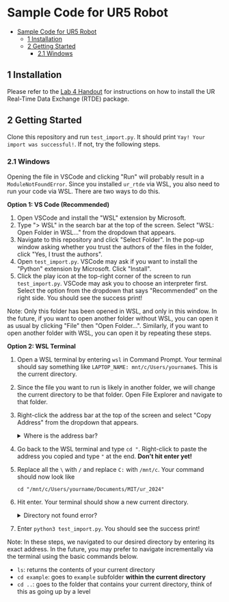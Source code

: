 # Sample Code for UR5 Robot 
- [Sample Code for UR5 Robot](#sample-code-for-ur5-robot)
  - [1 Installation](#1-installation)
  - [2 Getting Started](#2-getting-started)
    - [2.1 Windows](#21-windows)

## 1 Installation 

Please refer to the [Lab 4 Handout](https://github.com/mit212/lab4_2024?tab=readme-ov-file#02-ur5-rtde) for instructions on how to install the UR Real-Time Data Exchange (RTDE) package. 

## 2 Getting Started

Clone this repository and run `test_import.py`. It should print `Yay! Your import was successful!`. If not, try the following steps. 

### 2.1 Windows

Opening the file in VSCode and clicking "Run" will probably result in a `ModuleNotFoundError`. Since you installed `ur_rtde` via WSL, you also need to run your code via WSL. There are two ways to do this.

**Option 1: VS Code (Recommended)**

1. Open VSCode and install the "WSL" extension by Microsoft.
2. Type "> WSL" in the search bar at the top of the screen. Select "WSL: Open Folder in WSL..." from the dropdown that appears.
3. Navigate to this repository and click "Select Folder". In the pop-up window asking whether you trust the authors of the files in the folder, click "Yes, I trust the authors".
4. Open `test_import.py`. VSCode may ask if you want to install the "Python" extension by Microsoft. Click "Install".
5. Click the play icon at the top-right corner of the screen to run `test_import.py`. VSCode may ask you to choose an interpreter first. Select the option from the dropdown that says "Recommended" on the right side. You should see the success print! 

Note: Only this folder has been opened in WSL, and only in this window. In the future, if you want to open another folder without WSL, you can open it as usual by clicking "File" then "Open Folder...". Similarly, if you want to open another folder with WSL, you can open it by repeating these steps.

**Option 2: WSL Terminal**

1. Open a WSL terminal by entering `wsl` in Command Prompt. Your terminal should say something like `LAPTOP_NAME: mnt/c/Users/yourname$`. This is the current directory. 
2. Since the file you want to run is likely in another folder, we will change the current directory to be that folder. Open File Explorer and navigate to that folder.
3. Right-click the address bar at the top of the screen and select "Copy Address" from the dropdown that appears.

    <details> <summary> Where is the address bar? </summary>


    It is located to the left of the search bar. It should say something like "Documents > MIT > ur_2024".

    </details>

4. Go back to the WSL terminal and type `cd "`. Right-click to paste the address you copied and type `"` at the end. **Don't hit enter yet!**
5. Replace all the `\` with `/` and replace `C:` with `/mnt/c`. Your command should now look like 

    ```
    cd "/mnt/c/Users/yourname/Documents/MIT/ur_2024"
    ```

6. Hit enter. Your terminal should show a new current directory.
   <details> <summary> Directory not found error? </summary>

    Make sure you included the `/` before `mnt`. Also, if your original current directory had a different disk letter, make sure to use that instead of `c`, e.g. `/mnt/e`.
    </details>
7. Enter `python3 test_import.py`. You should see the success print! 

Note: In these steps, we navigated to our desired directory by entering its exact address. In the future, you may prefer to navigate incrementally via the terminal using the basic commands below.
- `ls`: returns the contents of your current directory
- `cd example`: goes to `example` subfolder **within the current directory**
- `cd ..`: goes to the folder that contains your current directory, think of this as going up by a level

